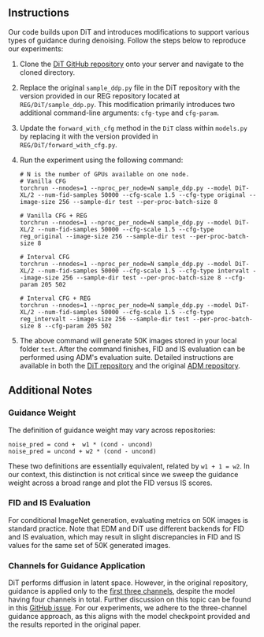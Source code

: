 ## Instructions

Our code builds upon DiT and introduces modifications to support various types of guidance during denoising. Follow the steps below to reproduce our experiments:

1. Clone the [DiT GitHub repository](https://github.com/facebookresearch/DiT) onto your server and navigate to the cloned directory.

2. Replace the original `sample_ddp.py` file in the DiT repository with the version provided in our REG repository located at `REG/DiT/sample_ddp.py`. This modification primarily introduces two additional command-line arguments: `cfg-type` and `cfg-param`.

3. Update the `forward_with_cfg` method in the `DiT` class within `models.py` by replacing it with the version provided in `REG/DiT/forward_with_cfg.py`.

4. Run the experiment using the following command:

    ```shell
    # N is the number of GPUs available on one node.
    # Vanilla CFG
    torchrun --nnodes=1 --nproc_per_node=N sample_ddp.py --model DiT-XL/2 --num-fid-samples 50000 --cfg-scale 1.5 --cfg-type original --image-size 256 --sample-dir test --per-proc-batch-size 8

    # Vanilla CFG + REG
    torchrun --nnodes=1 --nproc_per_node=N sample_ddp.py --model DiT-XL/2 --num-fid-samples 50000 --cfg-scale 1.5 --cfg-type reg_original --image-size 256 --sample-dir test --per-proc-batch-size 8

    # Interval CFG
    torchrun --nnodes=1 --nproc_per_node=N sample_ddp.py --model DiT-XL/2 --num-fid-samples 50000 --cfg-scale 1.5 --cfg-type intervalt --image-size 256 --sample-dir test --per-proc-batch-size 8 --cfg-param 205 502

    # Interval CFG + REG
    torchrun --nnodes=1 --nproc_per_node=N sample_ddp.py --model DiT-XL/2 --num-fid-samples 50000 --cfg-scale 1.5 --cfg-type reg_intervalt --image-size 256 --sample-dir test --per-proc-batch-size 8 --cfg-param 205 502
    ```

5. The above command will generate 50K images stored in your local folder `test`. After the command finishes, FID and IS evaluation can be performed using ADM's evaluation suite. Detailed instructions are available in both the [DiT repository](https://github.com/facebookresearch/DiT) and the original [ADM repository](https://github.com/openai/guided-diffusion/tree/main/evaluations).

## Additional Notes

### Guidance Weight 

The definition of guidance weight may vary across repositories:

```
noise_pred = cond +  w1 * (cond - uncond)
noise_pred = uncond + w2 * (cond - uncond)
```

These two definitions are essentially equivalent, related by `w1 + 1 = w2`. In our context, this distinction is not critical since we sweep the guidance weight across a broad range and plot the FID versus IS scores.

### FID and IS Evaluation

For conditional ImageNet generation, evaluating metrics on 50K images is standard practice. Note that EDM and DiT use different backends for FID and IS evaluation, which may result in slight discrepancies in FID and IS values for the same set of 50K generated images.

### Channels for Guidance Application

DiT performs diffusion in latent space. However, in the original repository, guidance is applied only to the [first three channels](https://github.com/facebookresearch/DiT/blob/main/models.py#L262), despite the model having four channels in total. Further discussion on this topic can be found in this [GitHub issue](https://github.com/facebookresearch/DiT/pull/12). For our experiments, we adhere to the three-channel guidance approach, as this aligns with the model checkpoint provided and the results reported in the original paper.